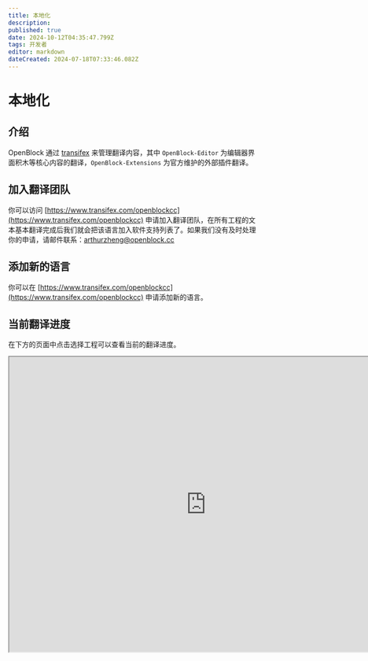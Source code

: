 ```yaml
---
title: 本地化
description: 
published: true
date: 2024-10-12T04:35:47.799Z
tags: 开发者
editor: markdown
dateCreated: 2024-07-18T07:33:46.082Z
---
```


# 本地化

## 介绍

OpenBlock 通过 [transifex](https://www.transifex.com/) 来管理翻译内容，其中 `OpenBlock-Editor` 为编辑器界面积木等核心内容的翻译，`OpenBlock-Extensions` 为官方维护的外部插件翻译。

## 加入翻译团队

你可以访问 [https://www.transifex.com/openblockcc](https://www.transifex.com/openblockcc) 申请加入翻译团队，在所有工程的文本基本翻译完成后我们就会把该语言加入软件支持列表了。如果我们没有及时处理你的申请，请邮件联系：[arthurzheng@openblock.cc](mailto:arthurzheng@openblock.cc)

## 添加新的语言

你可以在 [https://www.transifex.com/openblockcc](https://www.transifex.com/openblockcc) 申请添加新的语言。

## 当前翻译进度

在下方的页面中点击选择工程可以查看当前的翻译进度。

<iframe src="https://explore.transifex.com/openblockcc/" width="800" height="600"></iframe>